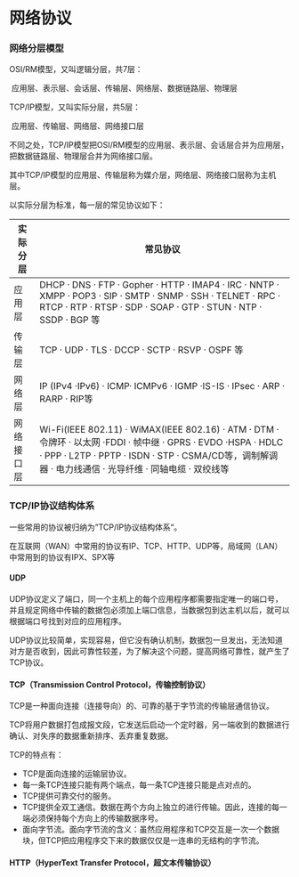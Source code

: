 # 网络协议

### 网络分层模型

OSI/RM模型，又叫逻辑分层，共7层：

​	应用层、表示层、会话层、传输层、网络层、数据链路层、物理层

TCP/IP模型，又叫实际分层，共5层： 

​	应用层、传输层、网络层、网络接口层

不同之处，TCP/IP模型把OSI/RM模型的应用层、表示层、会话层合并为应用层，把数据链路层、物理层合并为网络接口层。

其中TCP/IP模型的应用层、传输层称为媒介层，网络层、网络接口层称为主机层。

以实际分层为标准，每一层的常见协议如下：

| 实际分层   | 常见协议                                                     |
| ---------- | ------------------------------------------------------------ |
| 应用层     | DHCP · DNS · FTP · Gopher · HTTP · IMAP4 · IRC · NNTP · XMPP · POP3 · SIP · SMTP · SNMP · SSH · TELNET · RPC · RTCP · RTP · RTSP · SDP · SOAP · GTP · STUN · NTP · SSDP · BGP 等 |
| 传输层     | TCP · UDP · TLS · DCCP · SCTP · RSVP · OSPF 等               |
| 网络层     | IP (IPv4 ·IPv6) · ICMP· ICMPv6 · IGMP ·IS-IS · IPsec · ARP · RARP · RIP等 |
| 网络接口层 | Wi-Fi(IEEE 802.11) · WiMAX(IEEE 802.16) · ATM · DTM · 令牌环 · 以太网 ·FDDI · 帧中继 · GPRS · EVDO ·HSPA · HDLC · PPP · L2TP · PPTP · ISDN · STP · CSMA/CD等，调制解调器 · 电力线通信 · 光导纤维 · 同轴电缆 · 双绞线等 |



### TCP/IP协议结构体系

一些常用的协议被归纳为”TCP/IP协议结构体系“。

在互联网（WAN）中常用的协议有IP、TCP、HTTP、UDP等，局域网（LAN）中常用到的协议有IPX、SPX等



#### UDP

UDP协议定义了端口，同一个主机上的每个应用程序都需要指定唯一的端口号，并且规定网络中传输的数据包必须加上端口信息，当数据包到达主机以后，就可以根据端口号找到对应的应用程序。

UDP协议比较简单，实现容易，但它没有确认机制，数据包一旦发出，无法知道对方是否收到，因此可靠性较差，为了解决这个问题，提高网络可靠性，就产生了TCP协议。



#### TCP（Transmission Control Protocol，传输控制协议）

TCP是一种面向连接（连接导向）的、可靠的基于字节流的传输层通信协议。

TCP将用户数据打包成报文段，它发送后启动一个定时器，另一端收到的数据进行确认、对失序的数据重新排序、丢弃重复数据。

TCP的特点有：

- TCP是面向连接的运输层协议。
- 每一条TCP连接只能有两个端点，每一条TCP连接只能是点对点的。
- TCP提供可靠交付的服务。
- TCP提供全双工通信。数据在两个方向上独立的进行传输。因此，连接的每一端必须保持每个方向上的传输数据序号。
- 面向字节流。面向字节流的含义：虽然应用程序和TCP交互是一次一个数据块，但TCP把应用程序交下来的数据仅仅是一连串的无结构的字节流。



#### HTTP（HyperText Transfer Protocol，超文本传输协议）

